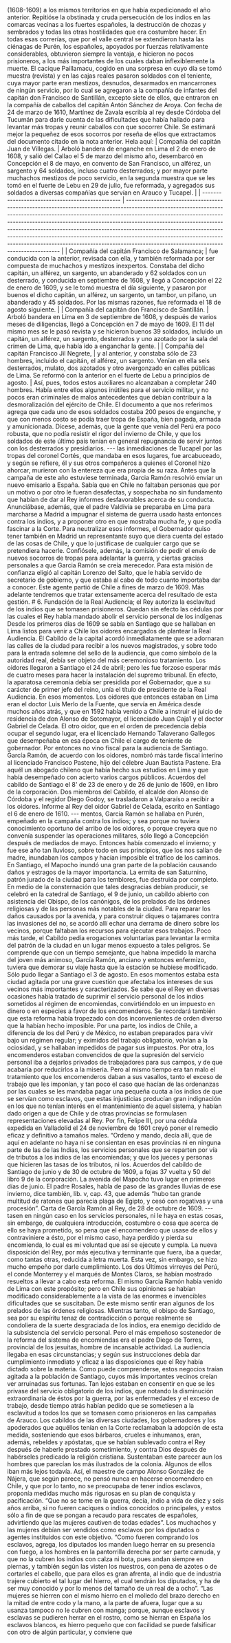 (1608-1609) a los mismos territorios en que había expedicionado el año anterior. Repitióse la obstinada y cruda persecución de los indios en las comarcas vecinas a los fuertes españoles, la destrucción de chozas y sembrados y todas las otras hostilidades que era costumbre hacer. En todas esas correrías, que por el valle central se extendieron hasta las ciénagas de Purén, los españoles, apoyados por fuerzas relativamente considerables, obtuvieron siempre la ventaja, e hicieron no pocos prisioneros, a los más importantes de los cuales daban inflexiblemente la muerte. El cacique Paillamacu, cogido en una sorpresa en cuyo día se tomó muestra (revista) y en las cajas reales pasaron soldados con el teniente, cuya mayor parte eran mestizos, desnudos, desarmados en mancarrones de ningún servicio, por lo cual se agregaron a la compañía de infantes del capitán don Francisco de Santillán, excepto siete de ellos, que entraron en la compañía de caballos del capitán Antón Sánchez de Aroya. Con fecha de 24 de marzo de 1610, Martínez de Zavala escribía al rey desde Córdoba del Tucumán para darle cuenta de las dificultades que había hallado para levantar más tropas y reunir caballos con que socorrer Chile. Se estimará mejor la pequeñez de esos socorros por reseña de ellos que extractamos del documento citado en la nota anterior. Hela aquí: | Compañía del capitán Juan de Villegas. | Arboló bandera de enganche en Lima el 2 de enero de 1608, y salió del Callao el 5 de marzo del mismo año, desembarcó en Concepción el 8 de mayo, en convento de San Francisco, un alférez, un sargento y 64 soldados, incluso cuatro desterrados; y por mayor parte muchachos mestizos de poco servicio, en la segunda muestra que se les tomó en el fuerte de Lebu en 29 de julio, fue reformada, y agregados sus soldados a diversas compañías que servían en Arauco y Tucapel. | | ------------------------------------------------ | ------------------------------------------------------------------------------------------------------------------------------------------------------------------------------------------------------------------------------------------------------------------------------------------------------------------------------------------------------------------------------------------------------------------------------------------------------------------------------------------------------------------------------------------ | | Compañía del capitán Francisco de Salamanca; | fue conducida con la anterior, revisada con ella, y también reformada por ser compuesta de muchachos y mestizos inexpertos. Constaba del dicho capitán, un alférez, un sargento, un abanderado y 62 soldados con un desterrado, y conducida en septiembre de 1608, y llegó a Concepción el 22 de enero de 1609, y se le tomó muestra el día siguiente, y pasaron por buenos el dicho capitán, un alférez, un sargento, un tambor, un pifano, un abanderado y 45 soldados. Por las mismas razones, fue reformada el 18 de agosto siguiente. | | Compañía del capitán don Francisco de Santillán. | Arboló bandera en Lima en 3 de septiembre de 1608, y después de varios meses de diligencias, llegó a Concepción en 7 de mayo de 1609. El 11 del mismo mes se le pasó revista y se hicieron buenos 39 soldados, incluido un capitán, un alférez, un sargento, desterrados y uno azotado por la sala del crimen de Lima, que había ido a enganchar la gente. | | Compañía del capitán Francisco Jil Negrete, | y al anterior, y constaba sólo de 23 hombres, incluido el capitán, el alférez, un sargento. Venían en ella seis desterrados, mulato, dos azotados y otro avergonzado en calles públicas de Lima. Se reformó con la anterior en el fuerte de Lebu a principios de agosto. | Así, pues, todos estos auxiliares no alcanzaban a completar 240 hombres. Había entre ellos algunos inútiles para el servicio militar, y no pocos eran criminales de malos antecedentes que debían contribuir a la desmoralización del ejército de Chile. El documento a que nos referimos agrega que cada uno de esos soldados costaba 200 pesos de enganche, y que con menos costo se podía traer tropa de España, bien pagada, armada y amunicionada. Dícese, además, que la gente que venía del Perú era poco robusta, que no podía resistir el rigor del invierno de Chile, y que los soldados de este último país tenían en general repugnancia de servir juntos con los desterrados y presidiarios. --- las inmediaciones de Tucapel por las tropas del coronel Cortés, que mandaba en esos lugares, fue arcabuceado, y según se refiere, él y sus otros compañeros a quienes el Coronel hizo ahorcar, murieron con la entereza que era propia de su raza. Antes que la campaña de este año estuviese terminada, Garcia Ramón resolvió enviar un nuevo emisario a España. Sabía que en Chile no faltaban personas que por un motivo o por otro le fueran desafectas, y sospechaba no sin fundamento que habían de dar al Rey informes desfavorables acerca de su conducta. Anunciábase, además, que el padre Valdivia se preparaba en Lima para marcharse a Madrid a impugnar el sistema de guerra usado hasta entonces contra los indios, y a proponer otro en que mostraba mucha fe, y que podía fascinar a la Corte. Para neutralizar esos informes, el Gobernador quiso tener también en Madrid un representante suyo que diera cuenta del estado de las cosas de Chile, y que lo justificase de cualquier cargo que se pretendiera hacerle. Confiósele, además, la comisión de pedir el envío de nuevos socorros de tropas para adelantar la guerra, y ciertas gracias personales a que Garcia Ramón se creía merecedor. Para esta misión de confianza eligió al capitán Lorenzo del Salto, que le había servido de secretario de gobierno, y que estaba al cabo de todo cuanto importaba dar a conocer. Este agente partió de Chile a fines de marzo de 1609. Más adelante tendremos que tratar extensamente acerca del resultado de esta gestión. # 6. Fundación de la Real Audiencia; el Rey autoriza la esclavitud de los indios que se tomasen prisioneros. Quedan sin efecto las cédulas por las cuales el Rey había mandado abolir el servicio personal de los indígenas Desde los primeros días de 1609 se sabía en Santiago que se hallaban en Lima listos para venir a Chile los oidores encargados de plantear la Real Audiencia. El Cabildo de la capital acordó inmediatamente que se adornaran las calles de la ciudad para recibir a los nuevos magistrados, y sobre todo para la entrada solemne del sello de la audiencia, que como símbolo de la autoridad real, debía ser objeto del más ceremonioso tratamiento. Los oidores llegaron a Santiago el 24 de abril; pero les fue forzoso esperar más de cuatro meses para hacer la instalación del supremo tribunal. En efecto, la aparatosa ceremonia debía ser presidida por el Gobernador, que a su carácter de primer jefe del reino, unía el título de presidente de la Real Audiencia. En esos momentos. Los oidores que entonces estaban en Lima eran el doctor Luis Merlo de la Fuente, que servía en América desde muchos años atrás, y que en 1592 había venido a Chile a instruir el juicio de residencia de don Alonso de Sotomayor, el licenciado Juan Caja1 y el doctor Gabriel de Celada. El otro oidor, que en el orden de precedencia debía ocupar el segundo lugar, era el licenciado Hernando Talaverano Gallegos que desempeñaba en esa época en Chile el cargo de teniente de gobernador. Por entonces no vino fiscal para la audiencia de Santiago. García Ramón, de acuerdo con los oidores, nombró más tarde fiscal interino al licenciado Francisco Pastene, hijo del célebre Juan Bautista Pastene. Era aquél un abogado chileno que había hecho sus estudios en Lima y que había desempeñado con acierto varios cargos públicos. Acuerdos del cabildo de Santiago el 8' de 23 de enero y de 26 de junio de 1609, en libro de la corporación. Dos miembros del Cabildo, el alcalde don Alonso de Córdoba y el regidor Diego Godoy, se trasladaron a Valparaíso a recibir a los oidores. Informe al Rey del oidor Gabriel de Celada, escrito en Santiago el 6 de enero de 1610. --- mentos, García Ramón se hallaba en Purén, empeñado en la campaña contra los indios; y sea porque no tuviera conocimiento oportuno del arribo de los oidores, o porque creyera que no convenía suspender las operaciones militares, sólo llegó a Concepción después de mediados de mayo. Entonces había comenzado el invierno; y fue ese año tan lluvioso, sobre todo en sus principios, que los nos salían de madre, inundaban los campos y hacían imposible el tráfico de los caminos. En Santiago, el Mapocho inundó una gran parte de la población causando daños y estragos de la mayor importancia. La ermita de san Saturnino, patrón jurado de la ciudad para los temblores, fue destruida por completo. En medio de la consternación que tales desgracias debían producir, se celebró en la catedral de Santiago, el 9 de junio, un cabildo abierto con asistencia del Obispo, de los canónigos, de los prelados de las órdenes religiosas y de las personas más notables de la ciudad. Para reparar los daños causados por la avenida, y para construir diques o tajamares contra las invasiones del no, se acordó allí echar una derrama de dinero sobre los vecinos, porque faltaban los recursos para ejecutar esos trabajos. Poco más tarde, el Cabildo pedía erogaciones voluntarias para levantar la ermita del patrón de la ciudad en un lugar menos expuesto a tales peligros. Se comprende que con un tiempo semejante, que habna impedido la marcha del joven más animoso, García Ramón, anciano y entonces enfermizo, tuviera que demorar su viaje hasta que la estación se hubiese modificado. Sólo pudo llegar a Santiago el 3 de agosto. En esos momentos estaba esta ciudad agitada por una grave cuestión que afectaba los intereses de sus vecinos más importantes y caracterizados. Se sabe que el Rey en diversas ocasiones había tratado de suprimir el servicio personal de los indios sometidos al régimen de encomiendas, convirtiéndolo en un impuesto en dinero o en especies a favor de los encomenderos. Se recordará también que esta reforma había tropezado con dos inconvenientes de orden diverso que la habían hecho imposible. Por una parte, los indios de Chile, a diferencia de los del Perú y de México, no estaban preparados para vivir bajo un régimen regular; y eximidos del trabajo obligatorio, volvían a la ociosidad, y se hallaban impedidos de pagar sus impuestos. Por otra, los encomenderos estaban convencidos de que la supresión del servicio personal iba a dejarlos privados de trabajadores para sus campos, y de que acabaría por reducirlos a la miseria. Pero al mismo tiempo era tan malo el tratamiento que los encomenderos daban a sus vasallos, tanto el exceso de trabajo que les imponían, y tan poco el caso que hacían de las ordenanzas por las cuales se les mandaba pagar una pequeña cuota a los indios de que se servían como esclavos, que estas injusticias producían gran indignación en los que no tenían interés en el mantenimiento de aquel sistema, y habían dado origen a que de Chile y de otras provincias se formulasen representaciones elevadas al Rey. Por fin, Felipe III, por una cédula expedida en Valladolid el 24 de noviembre de 1601 creyó poner el remedio eficaz y definitivo a tamaños males. “Ordeno y mando, decía allí, que de aquí en adelante no haya ni se consientan en esas provincias ni en ninguna parte de las de las Indias, los servicios personales que se reparten por vía de tributos a los indios de las encomiendas; y que los jueces y personas que hicieren las tasas de los tributos, ni los. Acuerdos del cabildo de Santiago de junio y de 30 de octubre de 1609, a fojas 37 vuelta y 50 del libro 9 de la corporación. La avenida del Mapocho tuvo lugar en primeros días de junio. El padre Rosales, habla de paso de las grandes lluvias de ese invierno, dice también, lib. v, cap. 43, que además “hubo tan grande multitud de ratones que parecía plaga de Egipto, y cesó con rogativas y una procesión”. Carta de García Ramón al Rey, de 28 de octubre de 1609. --- tasen en ningún caso en los servicios personales, ni le haya en estas cosas, sin embargo, de cualquiera introducción, costumbre o cosa que acerca de ello se haya prometido, so pena que el encomendero que usase de ellos y contraviniere a ésto, por el mismo caso, haya perdido y pierda su encomienda, lo cual es mi voluntad que así se ejecute y cumpla. La nueva disposición del Rey, por más ejecutiva y terminante que fuera, iba a quedar, como tantas otras, reducida a letra muerta. Esta vez, sin embargo, se hizo mucho empeño por darle cumplimiento. Los dos Últimos virreyes del Perú, el conde Monterrey y el marqués de Montes Claros, se habían mostrado resueltos a llevar a cabo esta reforma. El mismo Garcia Ramón había venido de Lima con este propósito; pero en Chile sus opiniones se habían modificado considerablemente a la vista de las enormes e invencibles dificultades que se suscitaban. De este mismo sentir eran algunos de los prelados de las órdenes religiosas. Mientras tanto, el obispo de Santiago, sea por su espíritu tenaz de contradicción o porque realmente se condoliera de la suerte desgraciada de los indios, era enemigo decidido de la subsistencia del servicio personal. Pero el más empeñoso sostenedor de la reforma del sistema de encomiendas era el padre Diego de Torres, provincial de los jesuitas, hombre de incansable actividad. La audiencia llegaba en esas circunstancias; y según sus instrucciones debía dar cumplimiento inmediato y eficaz a las disposiciones que el Rey había dictado sobre la materia. Como puede comprenderse, estos negocios traían agitada a la población de Santiago, cuyos más importantes vecinos creían ver arruinadas sus fortunas. Tan lejos estaban en consentir en que se les privase del servicio obligatorio de los indios, que notando la disminución extraordinaria de éstos por la guerra, por las enfermedades y el exceso de trabajo, desde tiempo atrás habían pedido que se sometiesen a la esclavitud a todos los que se tomasen como prisioneros en las campañas de Arauco. Los cabildos de las diversas ciudades, los gobernadores y los apoderados que aquéllos tenían en la Corte reclamaban la adopción de esta medida, sosteniendo que esos bárbaros, crueles e inhumanos, eran, además, rebeldes y apóstatas, que se habían sublevado contra el Rey después de haberle prestado sometimiento, y contra Dios después de habérseles predicado la religión cristiana. Sustentaban este parecer aun los hombres que parecían los más ilustrados de la colonia. Algunos de ellos iban más lejos todavía. Así, el maestre de campo Alonso González de Nájera, que según parece, no pensó nunca en hacerse encomendero en Chile, y que por lo tanto, no se preocupaba de tener indios esclavos, proponía medidas mucho más rigurosas en su plan de conquista y pacificación. “Que no se tome en la guerra, decía, indio a vida de diez y seis años arriba, si no fueren caciques o indios conocidos o principales, y estos sólo a fin de que se pongan a recaudo para rescates de españoles, advirtiendo que las mujeres cautiven de todas edades”. Los muchachos y las mujeres debían ser vendidos como esclavos por los diputados o agentes instituidos con este objetivo. “Como fueren comprando los esclavos, agrega, los diputados los manden luego herrar en su presencia con fuego, a los hombres en la pantorrilla derecha por ser parte carnuda, y que no la cubren los indios con calza ni bota, pues andan siempre en piernas, y también según las visten los nuestros, con pena de azotes o de cortarles el cabello, que para ellos es gran afrenta, al indio que de industria trajere cubierto el tal lugar del hierro, el cual tendrán los diputados, y ha de ser muy conocido y por lo menos del tamaño de un real de a ocho”. “Las mujeres se hierren con el mismo hierro en el molledo del brazo derecho en la mitad de entre codo y la mano, a la parte de afuera, lugar que a su usanza tampoco no le cubren con manga; porque, aunque esclavos y esclavas se pudieren herrar en el rostro, como se hierran en España los esclavos blancos, es hierro pequeño que con facilidad se puede falsificar con otro de algún particular, y conviene que